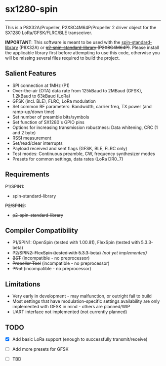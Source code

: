 # sx1280-spin
-------------

This is a P8X32A/Propeller, P2X8C4M64P/Propeller 2 driver object for the SX1280 LoRa/GFSK/FLRC/BLE transceiver.

**IMPORTANT**: This software is meant to be used with the [spin-standard-library](https://github.com/avsa242/spin-standard-library) (P8X32A) or ~~[p2-spin-standard-library](https://github.com/avsa242/p2-spin-standard-library) (P2X8C4M64P)~~. Please install the applicable library first before attempting to use this code, otherwise you will be missing several files required to build the project.

## Salient Features

* SPI connection at 1MHz (P1)
* Over-the-air (OTA) data rate from 125kBaud to 2MBaud (GFSK), 1.2kBaud to 63kBaud (LoRa)
* GFSK (incl. BLE), FLRC, LoRa modulation
* Set common RF parameters: Bandwidth, carrier freq, TX power (and ramp-up/down time)
* Set number of preamble bits/symbols
* Set function of SX1280's GPIO pins
* Options for increasing transmission robustness: Data whitening, CRC (1 and 2 byte)
* RSSI measurement
* Set/read/clear interrupts
* Payload received and sent flags (GFSK, BLE, FLRC only)
* Test modes: Continuous preamble, CW, frequency synthesizer modes
* Presets for common settings, data rates (LoRa DR0..7)

## Requirements

P1/SPIN1:
* spin-standard-library

~~P2/SPIN2~~:
* ~~p2-spin-standard-library~~

## Compiler Compatibility

* P1/SPIN1: OpenSpin (tested with 1.00.81), FlexSpin (tested with 5.3.3-beta)
* ~~P2/SPIN2: FlexSpin (tested with 5.3.3-beta)~~ _(not yet implemented)_
* ~~BST~~ (incompatible - no preprocessor)
* ~~Propeller Tool~~ (incompatible - no preprocessor)
* ~~PNut~~ (incompatible - no preprocessor)

## Limitations

* Very early in development - may malfunction, or outright fail to build
* Most settings that have modulation-specific settings availability are only implemented with GFSK in mind - others are planned/WIP
* UART interface not implemented (not currently planned)

## TODO

- [x] Add basic LoRa support (enough to successfully transmit/receive)
- [ ] Add more presets for GFSK
- [ ] TBD

